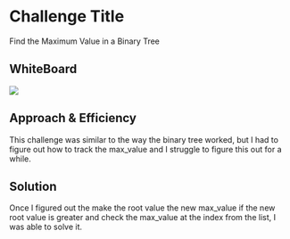# Challenge Title
Find the Maximum Value in a Binary Tree

## WhiteBoard
![](data_structures/assets/CodeChallenge16.png)

## Approach & Efficiency
This challenge was similar to the way the binary tree worked, but I had to figure out how to
track the max_value and I struggle to figure this out for a while.

## Solution
Once I figured out the make the root value the new max_value if the new root value is greater and
check the max_value at the index from the list, I was able to solve it.
